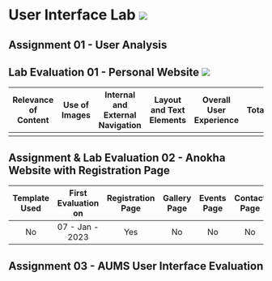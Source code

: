 # User Interface Lab ![](https://img.shields.io/badge/-Live-brightgreen)

## Assignment 01 - User Analysis 


## Lab Evaluation 01 - Personal Website ![](https://img.shields.io/badge/-Completed-brightgreen)

| Relevance of Content | Use of Images | Internal and External Navigation | Layout and Text Elements | Overall User Experience | Total | 
|:--------------------:|:-------------:|:--------------------------------:|:------------------------:|:-----------------------:|:-----:|
|                |          |                       |                       |                       |     |

## Assignment & Lab Evaluation 02 - Anokha Website with Registration Page

| Template Used | First Evaluation on |  Registration Page | Gallery Page | Events Page | Contact Page | Java Script | Style Guide | Best Practices | 
|:-------------:|:-------------------:|:------------------:|:------------:|:-----------:|:------------:|:-----------:|:-----------:|:--------------:|
|      No       |   07 - Jan - 2023   |         Yes        |      No      |      No     |    No        |  Internal   |     Yes     |       Yes      |

## Assignment 03 - AUMS User Interface Evaluation
